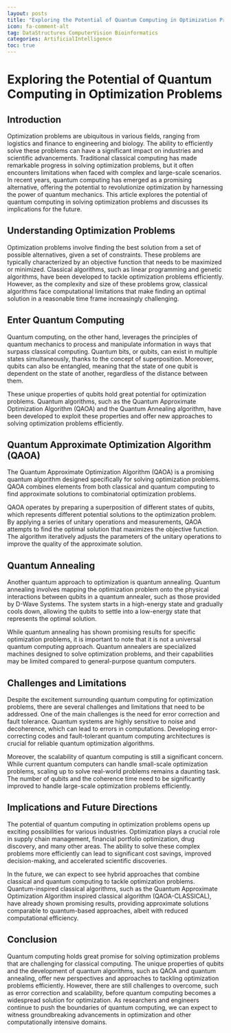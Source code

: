```yaml
---
layout: posts
title: "Exploring the Potential of Quantum Computing in Optimization Problems"
icon: fa-comment-alt
tag: DataStructures ComputerVision Bioinformatics
categories: ArtificialIntelligence
toc: true
---
```



# Exploring the Potential of Quantum Computing in Optimization Problems

## Introduction

Optimization problems are ubiquitous in various fields, ranging from logistics and finance to engineering and biology. The ability to efficiently solve these problems can have a significant impact on industries and scientific advancements. Traditional classical computing has made remarkable progress in solving optimization problems, but it often encounters limitations when faced with complex and large-scale scenarios. In recent years, quantum computing has emerged as a promising alternative, offering the potential to revolutionize optimization by harnessing the power of quantum mechanics. This article explores the potential of quantum computing in solving optimization problems and discusses its implications for the future.

## Understanding Optimization Problems

Optimization problems involve finding the best solution from a set of possible alternatives, given a set of constraints. These problems are typically characterized by an objective function that needs to be maximized or minimized. Classical algorithms, such as linear programming and genetic algorithms, have been developed to tackle optimization problems efficiently. However, as the complexity and size of these problems grow, classical algorithms face computational limitations that make finding an optimal solution in a reasonable time frame increasingly challenging.

## Enter Quantum Computing

Quantum computing, on the other hand, leverages the principles of quantum mechanics to process and manipulate information in ways that surpass classical computing. Quantum bits, or qubits, can exist in multiple states simultaneously, thanks to the concept of superposition. Moreover, qubits can also be entangled, meaning that the state of one qubit is dependent on the state of another, regardless of the distance between them.

These unique properties of qubits hold great potential for optimization problems. Quantum algorithms, such as the Quantum Approximate Optimization Algorithm (QAOA) and the Quantum Annealing algorithm, have been developed to exploit these properties and offer new approaches to solving optimization problems efficiently.

## Quantum Approximate Optimization Algorithm (QAOA)

The Quantum Approximate Optimization Algorithm (QAOA) is a promising quantum algorithm designed specifically for solving optimization problems. QAOA combines elements from both classical and quantum computing to find approximate solutions to combinatorial optimization problems.

QAOA operates by preparing a superposition of different states of qubits, which represents different potential solutions to the optimization problem. By applying a series of unitary operations and measurements, QAOA attempts to find the optimal solution that maximizes the objective function. The algorithm iteratively adjusts the parameters of the unitary operations to improve the quality of the approximate solution.

## Quantum Annealing

Another quantum approach to optimization is quantum annealing. Quantum annealing involves mapping the optimization problem onto the physical interactions between qubits in a quantum annealer, such as those provided by D-Wave Systems. The system starts in a high-energy state and gradually cools down, allowing the qubits to settle into a low-energy state that represents the optimal solution.

While quantum annealing has shown promising results for specific optimization problems, it is important to note that it is not a universal quantum computing approach. Quantum annealers are specialized machines designed to solve optimization problems, and their capabilities may be limited compared to general-purpose quantum computers.

## Challenges and Limitations

Despite the excitement surrounding quantum computing for optimization problems, there are several challenges and limitations that need to be addressed. One of the main challenges is the need for error correction and fault tolerance. Quantum systems are highly sensitive to noise and decoherence, which can lead to errors in computations. Developing error-correcting codes and fault-tolerant quantum computing architectures is crucial for reliable quantum optimization algorithms.

Moreover, the scalability of quantum computing is still a significant concern. While current quantum computers can handle small-scale optimization problems, scaling up to solve real-world problems remains a daunting task. The number of qubits and the coherence time need to be significantly improved to handle large-scale optimization problems efficiently.

## Implications and Future Directions

The potential of quantum computing in optimization problems opens up exciting possibilities for various industries. Optimization plays a crucial role in supply chain management, financial portfolio optimization, drug discovery, and many other areas. The ability to solve these complex problems more efficiently can lead to significant cost savings, improved decision-making, and accelerated scientific discoveries.

In the future, we can expect to see hybrid approaches that combine classical and quantum computing to tackle optimization problems. Quantum-inspired classical algorithms, such as the Quantum Approximate Optimization Algorithm inspired classical algorithm (QAOA-CLASSICAL), have already shown promising results, providing approximate solutions comparable to quantum-based approaches, albeit with reduced computational efficiency.

## Conclusion

Quantum computing holds great promise for solving optimization problems that are challenging for classical computing. The unique properties of qubits and the development of quantum algorithms, such as QAOA and quantum annealing, offer new perspectives and approaches to tackling optimization problems efficiently. However, there are still challenges to overcome, such as error correction and scalability, before quantum computing becomes a widespread solution for optimization. As researchers and engineers continue to push the boundaries of quantum computing, we can expect to witness groundbreaking advancements in optimization and other computationally intensive domains.